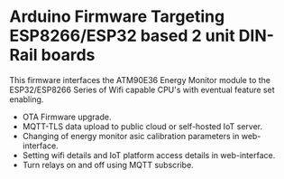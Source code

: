 # Arduino Firmware Targeting ESP8266/ESP32 based 2 unit DIN-Rail boards
This firmware interfaces the ATM90E36 Energy Monitor module to the ESP32/ESP8266 Series
of Wifi capable CPU's with eventual feature set enabling.
- OTA Firmware upgrade.
- MQTT-TLS data upload to public cloud or self-hosted IoT server.
- Changing of energy monitor asic calibration parameters in web-interface.
- Setting wifi details and IoT platform access details in web-interface.
- Turn relays on and off using MQTT subscribe.